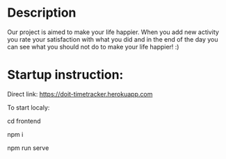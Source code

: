 # Description
  
Our project is aimed to make your life happier. 
When you add new activity you rate your satisfaction with what you did and in the end of the day you can see what you should not do to make your life happier! :)

# Startup instruction:

Direct link: https://doit-timetracker.herokuapp.com

To start localy:

cd frontend

npm i

npm run serve
